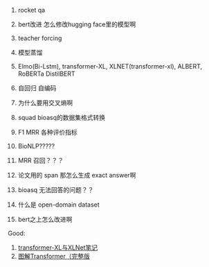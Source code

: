 1. rocket qa

2. bert改进 怎么修改hugging face里的模型啊

3. teacher forcing

4. 模型蒸馏

5. Elmo(Bi-Lstm), transformer-XL, XLNET(transformer-xl), ALBERT, RoBERTa DistilBERT

6. 自回归 自编码

7. 为什么要用交叉熵啊

8. squad bioasq的数据集格式转换

9. F1 MRR 各种评价指标
9. BioNLP?????

10. MRR 召回？？？

11. 论文用的 span 那怎么生成 exact answer啊

12. bioasq 无法回答的问题？？

13. 什么是 open-domain dataset

14. bert之上怎么改进啊




   








Good:

1. [transformer-XL与XLNet笔记](https://carlos9310.github.io/2019/11/11/transformer-xl-and-xlnet/#transformer-xl)
2. [图解Transformer（完整版](https://mp.weixin.qq.com/s?__biz=MzI4MDYzNzg4Mw==&mid=2247515317&idx=3&sn=d06f49715290c8f8c56144031d1e60b3&chksm=ebb78461dcc00d77b57d12d4ec9388054ffa0e06fa1b2454e9c7f4b785f114983fe4708ecf0a&mpshare=1&scene=1&srcid=10283WjnstRZgfMrxAz3yN6B&sharer_sharetime=1603868715511&sharer_shareid=bce0786e4f1449b9738bd32da860598c&key=3802bbcd5b9ad3c8b1a3d22507849c97d96a6b79ba33afc621bfe40c3b4c9cdc9dd87c5ba1f8802bdb01efe9a2bd33df985893df8e84a23760992fde905a00d540b1ebc130172fa98ea66a64792f2d5ddfbf5cbfee25c05b19b784145815738aaaab7c6a075bb83f8b2633f202ec885582dd707ffea664b976fdd28eed42ff6d&ascene=1&uin=NTk5OTc0NzIw&devicetype=Windows+10&version=62080079&lang=zh_CN&exportkey=AczaRPHKKPDUXHYuTx19sUU%3D&pass_ticket=LqaPdpAlxUCTvfSV4HCZR0c1rls0cwugJ8baUsYJbO%2Bk3wt%2Boq7TzVjTttT3HA8g&wx_header=0)

